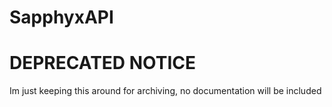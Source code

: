 # SapphyxAPI

# DEPRECATED NOTICE
Im just keeping this around for archiving, no documentation will be included
